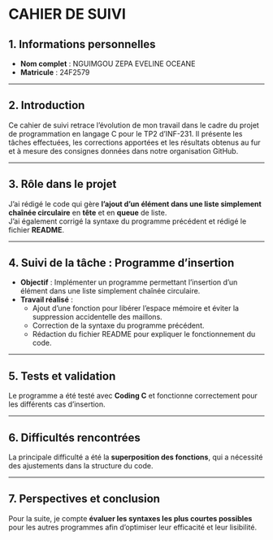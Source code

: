 # CAHIER DE SUIVI

## 1. Informations personnelles  
- **Nom complet** : NGUIMGOU ZEPA EVELINE OCEANE  
- **Matricule** : 24F2579  

---

## 2. Introduction  
Ce cahier de suivi retrace l’évolution de mon travail dans le cadre du projet de programmation en langage C pour le TP2 d’INF-231. Il présente les tâches effectuées, les corrections apportées et les résultats obtenus au fur et à mesure des consignes données dans notre organisation GitHub.

---

## 3. Rôle dans le projet  
J’ai rédigé le code qui gère **l’ajout d’un élément dans une liste simplement chaînée circulaire** en **tête** et en **queue** de liste.  
J’ai également corrigé la syntaxe du programme précédent et rédigé le fichier **README**.

---

## 4. Suivi de la tâche : Programme d’insertion  
- **Objectif** : Implémenter un programme permettant l’insertion d’un élément dans une liste simplement chaînée circulaire.  
- **Travail réalisé** :  
  - Ajout d’une fonction pour libérer l’espace mémoire et éviter la suppression accidentelle des maillons.  
  - Correction de la syntaxe du programme précédent.  
  - Rédaction du fichier README pour expliquer le fonctionnement du code.

---

## 5. Tests et validation  
Le programme a été testé avec **Coding C** et fonctionne correctement pour les différents cas d’insertion.

---

## 6. Difficultés rencontrées  
La principale difficulté a été la **superposition des fonctions**, qui a nécessité des ajustements dans la structure du code.

---

## 7. Perspectives et conclusion  
Pour la suite, je compte **évaluer les syntaxes les plus courtes possibles** pour les autres programmes afin d’optimiser leur efficacité et leur lisibilité.
